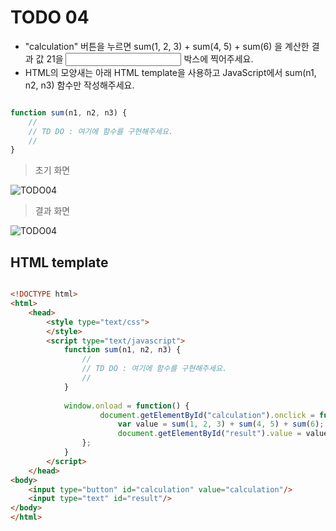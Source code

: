 ﻿TODO 04
========

* "calculation" 버튼을 누르면 sum(1, 2, 3) + sum(4, 5) + sum(6) 을 계산한 결과 값 21을 <input> 박스에 찍어주세요.
* HTML의 모양새는 아래 HTML template을 사용하고 JavaScript에서 sum(n1, n2, n3) 함수만 작성해주세요.

```javascript

function sum(n1, n2, n3) {
	//
	// TD DO : 여기에 함수를 구현해주세요.
	//				
}

```
			
> 초기 화면

![TODO04](https://github.com/ByungChangYoo/clipsoft/blob/master/javascript/04/todo/images/todo_04.png)


> 결과 화면

![TODO04](https://github.com/ByungChangYoo/clipsoft/blob/master/javascript/04/todo/images/todo_04_result.png)

## HTML template

```html

<!DOCTYPE html> 
<html>
	<head>
		<style type="text/css">
		</style>
		<script type="text/javascript">
			function sum(n1, n2, n3) {
				//
				// TD DO : 여기에 함수를 구현해주세요.
				//	
			}
			
			window.onload = function() {
					document.getElementById("calculation").onclick = function() {
						var value = sum(1, 2, 3) + sum(4, 5) + sum(6);
						document.getElementById("result").value = value;
				};
			}			
		</script>
	</head>
<body>               
	<input type="button" id="calculation" value="calculation"/> 
	<input type="text" id="result"/>      	
</body>
</html>

```
